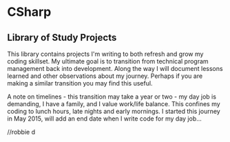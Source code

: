 # CSharp
Library of Study Projects
-------------------------
This library contains projects I'm writing to both refresh and grow my coding skillset.  My ultimate goal is to transition from technical program management back into development.  Along the way I will document lessons learned and other observations about my journey.  Perhaps if you are making a similar transition you may find this useful.  

A note on timelines - this transition may take a year or two - my day job is demanding, I have a family, and I value work/life balance.  This confines my coding to lunch hours, late nights and early mornings.  I started this journey in May 2015, will add an end date when I write code for my day job...

//robbie d

